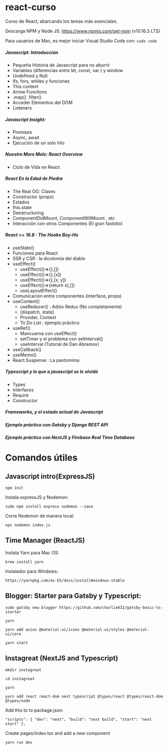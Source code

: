 # react-curso
Curso de React; abarcando los temas más esenciales.

Descarga NPM y Node JS: https://www.npmjs.com/get-npm (v10.16.3 LTS)

Para usuarios de Mac, es mejor iniciar Visual Studio Code con:
`sudo code`

##### Javascript: Introducción
  * Pequeña Historia de Javascript para no aburrir
  * Variables (diferencias entre let, const, var ) y window
  * Undefined y Null
  * Ifs, fors, whiles y funciones
  * This context
  * Arrow Functions
  * .map() .filter()
  * Acceder Elementos del DOM
  * Listeners
##### Javascript Insight:
  * Promises
  * Async, await 
  * Ejecución de un solo hilo
##### Nuestro More Mole: React Overview
  * Ciclo de Vida en React
##### React En la Edad de Piedra
  * The Real OG: Clases
  * Constructor (props)
  * Estados
  * this.state
  * Deestructuring
  * ComponentDidMount, ComponentWillMount , etc
  * Interacción con otros Componentes (El gran fastidio)
##### React >= 16.8 : The Hooks Boy-Ho
  * useState()
  * Funciones para React
  * SSR y CSR : la dicotomía del diablo
  * useEffect()
    * useEffect(()=>{},[])
    * useEffect(()=>{},[x])
    * useEffect(()=>{},[x, y])
    * useEffect(()=>{return x},[])
    * useLayoutEffect()
  * Comunicación entre componentes (interface, props)
  * useContext()
    * useReducer() : Adiós Redux (No completamente)
    * [dispatch, state]
    * Provider, Context
    * To Do List : ejemplo práctico
  * useRef()
    * Mancuerna con useEffect()
    * setTimer y el problema con setInterval()
    * useInterval (Tutorial de Dan Abramov)
  * useCallback()
  * useMemo()
  * React.Suspense : La pantomima

##### Typescript y lo que a javascript se le olvidó
  * Types
  * Interfaces
  * Require
  * Constructor
##### Frameworks, y el estado actual de Javascript
##### Ejemplo práctico	con Gatsby y Django REST API
##### Ejemplo práctico	con NextJS y Firebase Real Time Database


# Comandos útiles
## Javascript intro(ExpressJS)

`npm init`

Instala expressJS y Nodemon:

`sudo npm install express nodemon --save`

Corre Nodemon de manera local:

`npx nodemon index.js`

## Time Manager (ReactJS)
Instala Yarn para Mac OS:

`brew install yarn`

Instalador para Windows:

`https://yarnpkg.com/es-ES/docs/install#windows-stable`

## Blogger: Starter para Gatsby y Typescript:

`sudo gatsby new blogger https://github.com/charlie632/gatsby-basic-ts-starter`

`yarn`

`yarn add axios @material-ui/icons @material-ui/styles @material-ui/core`

`yarn start`

## Instagreat (NextJS and Typescript)

`mkdir instagreat`

`cd instagreat`

`yarn`

`yarn add react react-dom next typescript @types/react @types/react-dom @types/node`

Add this to to package.json:

`"scripts": {
    "dev": "next",
    "build": "next build",
    "start": "next start"
  },
  `
  
Create pages/index.tsx and add a new component

`yarn run dev`



